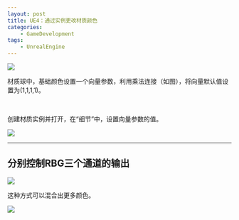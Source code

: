 ```yaml
---
layout: post
title: UE4：通过实例更改材质颜色
categories:
    - GameDevelopment
tags:
    - UnrealEngine
---
```


![](https://i.postimg.cc/XqF5WfVv/2022-03-06-20-45-47-image.png)

材质球中，基础颜色设置一个向量参数，利用乘法连接（如图），将向量默认值设置为(1,1,1,1)。

<br>

创建材质实例并打开，在“细节”中，设置向量参数的值。

![](https://i.postimg.cc/02RmfBfK/2022-03-06-20-50-09-image.png)

------

## 分别控制RBG三个通道的输出

![](https://i.postimg.cc/d1hdHMpr/2022-03-06-21-07-52-image.png)

这种方式可以混合出更多颜色。

![](https://i.postimg.cc/fTcdgf22/2022-03-06-21-11-23-image.png)